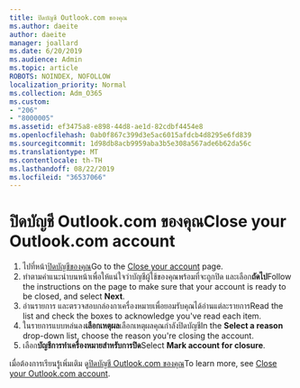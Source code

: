 ```yaml
---
title: ปิดบัญชี Outlook.com ของคุณ
ms.author: daeite
author: daeite
manager: joallard
ms.date: 6/20/2019
ms.audience: Admin
ms.topic: article
ROBOTS: NOINDEX, NOFOLLOW
localization_priority: Normal
ms.collection: Adm_O365
ms.custom:
- "206"
- "8000005"
ms.assetid: ef3475a8-e898-44d8-ae1d-82cdbf4454e8
ms.openlocfilehash: 0ab0f867c399d3e5ac6015afdcb4d8295e6fd839
ms.sourcegitcommit: 1d98db8acb9959aba3b5e308a567ade6b62da56c
ms.translationtype: MT
ms.contentlocale: th-TH
ms.lasthandoff: 08/22/2019
ms.locfileid: "36537066"
---
```

# <a name="close-your-outlookcom-account"></a><span data-ttu-id="19545-102">ปิดบัญชี Outlook.com ของคุณ</span><span class="sxs-lookup"><span data-stu-id="19545-102">Close your Outlook.com account</span></span>

1. <span data-ttu-id="19545-103">ไปที่หน้า[ปิดบัญชีของคุณ](https://go.microsoft.com/fwlink/p/?linkid=845493)</span><span class="sxs-lookup"><span data-stu-id="19545-103">Go to the [Close your account](https://go.microsoft.com/fwlink/p/?linkid=845493) page.</span></span>
2. <span data-ttu-id="19545-104">ทำตามคำแนะนำบนหน้าเพื่อให้แน่ใจว่าบัญชีผู้ใช้ของคุณพร้อมที่จะถูกปิด และเลือก**ถัดไป**</span><span class="sxs-lookup"><span data-stu-id="19545-104">Follow the instructions on the page to make sure that your account is ready to be closed, and select **Next**.</span></span>
3. <span data-ttu-id="19545-105">อ่านรายการ และตรวจสอบกล่องกาเครื่องหมายเพื่อยอมรับคุณได้อ่านแต่ละรายการ</span><span class="sxs-lookup"><span data-stu-id="19545-105">Read the list and check the boxes to acknowledge you've read each item.</span></span>
4. <span data-ttu-id="19545-106">ในรายการแบบหล่นลง**เลือกเหตุผล**เลือกเหตุผลคุณกำลังปิดบัญชี</span><span class="sxs-lookup"><span data-stu-id="19545-106">In the **Select a reason** drop-down list, choose the reason you're closing the account.</span></span>
5. <span data-ttu-id="19545-107">เลือก**บัญชีการทำเครื่องหมายสำหรับการปิด**</span><span class="sxs-lookup"><span data-stu-id="19545-107">Select **Mark account for closure**.</span></span>

<span data-ttu-id="19545-108">เมื่อต้องการเรียนรู้เพิ่มเติม ดู[ปิดบัญชี Outlook.com ของคุณ](https://support.office.com/article/564b801e-2a47-4cb2-afa8-12ead3185038?wt.mc_id=Office_Outlook_com_Alchemy)</span><span class="sxs-lookup"><span data-stu-id="19545-108">To learn more, see [Close your Outlook.com account](https://support.office.com/article/564b801e-2a47-4cb2-afa8-12ead3185038?wt.mc_id=Office_Outlook_com_Alchemy).</span></span>
  